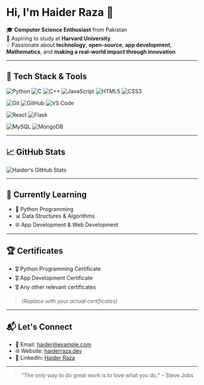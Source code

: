 # Hi, I'm Haider Raza 👋

🎓 **Computer Science Enthusiast** from Pakistan  
🚀 Aspiring to study at **Harvard University**  
💡 Passionate about **technology**, **open-source**, **app development**, **Mathematics**, and **making a real-world impact through innovation**

---

## 🔧 Tech Stack & Tools

![Python](https://img.shields.io/badge/Python-3670A0?style=for-the-badge&logo=python&logoColor=white)
![C](https://img.shields.io/badge/C-00599C?style=for-the-badge&logo=c&logoColor=white)
![C++](https://img.shields.io/badge/C++-00599C?style=for-the-badge&logo=c%2B%2B&logoColor=white)
![JavaScript](https://img.shields.io/badge/JavaScript-F7DF1E?style=for-the-badge&logo=javascript&logoColor=black)
![HTML5](https://img.shields.io/badge/HTML5-E34F26?style=for-the-badge&logo=html5&logoColor=white)
![CSS3](https://img.shields.io/badge/CSS3-1572B6?style=for-the-badge&logo=css3&logoColor=white)

![Git](https://img.shields.io/badge/Git-F05032?style=for-the-badge&logo=git&logoColor=white)
![GitHub](https://img.shields.io/badge/GitHub-181717?style=for-the-badge&logo=github&logoColor=white)
![VS Code](https://img.shields.io/badge/VS%20Code-007ACC?style=for-the-badge&logo=visual-studio-code&logoColor=white)

![React](https://img.shields.io/badge/React-61DAFB?style=for-the-badge&logo=react&logoColor=black)
![Flask](https://img.shields.io/badge/Flask-000000?style=for-the-badge&logo=flask&logoColor=white)

![MySQL](https://img.shields.io/badge/MySQL-4479A1?style=for-the-badge&logo=mysql&logoColor=white)
![MongoDB](https://img.shields.io/badge/MongoDB-47A248?style=for-the-badge&logo=mongodb&logoColor=white)

---

## 📈 GitHub Stats

![Haider's GitHub Stats](https://github-readme-stats.vercel.app/api?username=haiderraza&show_icons=true&hide_title=true&count_private=true&hide=prs&theme=radical)

---

## 🌱 Currently Learning

- 📘 Python Programming  
- 📊 Data Structures & Algorithms  
- 🌐 App Development & Web Development  

---

## 🏆 Certificates

- 🎖️ Python Programming Certificate  
- 🎖️ App Development Certificate  
- 🎖️ Any other relevant certificates  
> *(Replace with your actual certificates)*

---

## 📬 Let's Connect

- 📧 Email: haider@example.com  
- 🌐 Website: [haiderraza.dev](https://haiderraza.dev)  
- 🔗 LinkedIn: [Haider Raza](https://linkedin.com/in/haiderraza)

---

> "The only way to do great work is to love what you do." – Steve Jobs
